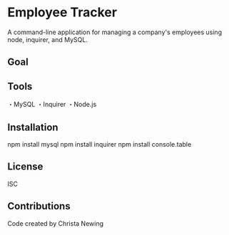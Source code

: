 # Employee Tracker

A command-line application for managing a company's employees using node, inquirer, and MySQL.

## Goal

## Tools

・MySQL
・Inquirer
・Node.js

## Installation

npm install mysql
npm install inquirer
npm install console.table

## License

ISC

## Contributions

Code created by Christa Newing
